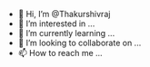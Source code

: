 - 👋 Hi, I’m @Thakurshivraj
- 👀 I’m interested in ...
- 🌱 I’m currently learning ...
- 💞️ I’m looking to collaborate on ...
- 📫 How to reach me ...

<!---
Thakurshivraj/Thakurshivraj is a ✨ special ✨ repository because its `README.md` (this file) appears on your GitHub profile.
You can click the Preview link to take a look at your changes.
--->
